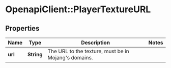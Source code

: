 # OpenapiClient::PlayerTextureURL

## Properties
Name | Type | Description | Notes
------------ | ------------- | ------------- | -------------
**url** | **String** | The URL to the texture, must be in Mojang&#39;s domains. | 


